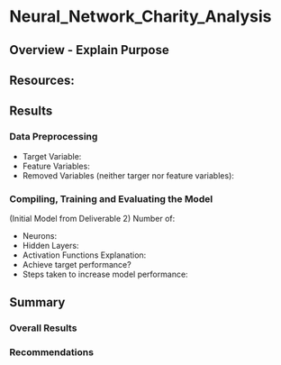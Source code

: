 # Neural_Network_Charity_Analysis
## Overview - Explain Purpose
## Resources: 
## Results
### Data Preprocessing
- Target Variable:
- Feature Variables:
- Removed Variables (neither targer nor feature variables):
### Compiling, Training and Evaluating the Model
(Initial Model from Deliverable 2)
Number of:
- Neurons:
- Hidden Layers:
- Activation Functions
Explanation:
- Achieve target performance?
- Steps taken to increase model performance:

## Summary
### Overall Results
### Recommendations
